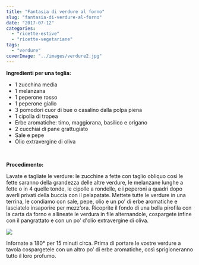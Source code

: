 ```yaml
---
title: "Fantasia di verdure al forno"
slug: "fantasia-di-verdure-al-forno"
date: "2017-07-12"
categories: 
  - "ricette-estive"
  - "ricette-vegetariane"
tags: 
  - "verdure"
coverImage: "../images/verdure2.jpg"
---
```


**Ingredienti per una teglia:**

- 1 zucchina media
- 1 melanzana
- 1 peperone rosso
- 1 peperone giallo
- 3 pomodori cuor di bue o casalino dalla polpa piena
- 1 cipolla di tropea
- Erbe aromatiche: timo, maggiorana, basilico e origano
- 2 cucchiai di pane grattugiato
- Sale e pepe
- Olio extravergine di oliva

 

**Procedimento:**

Lavate e tagliate le verdure: le zucchine a fette con taglio obliquo così le fette saranno della grandezza delle altre verdure, le melanzane lunghe a fette o in 4 quelle tonde, le cipolle a rondelle, e i peperoni a quadri dopo averli privati della buccia con il pelapatate. Mettete tutte le verdure in una terrina, le condiamo con sale, pepe, olio e un po’ di erbe aromatiche e lasciatelo insaporire per mezz’ora. Ricoprite il fondo di una bella pirofila con la carta da forno e allineate le verdura in file alternandole, cospargete infine con il pangrattato e con un po' d'olio extravergine di oliva.

![](https://cucinadalnord.it/wp-content/uploads/2017/07/verdure.jpg)

Infornate a 180° per 15 minuti circa. Prima di portare le vostre verdure a tavola cospargetele con un altro po’ di erbe aromatiche, così sprigioneranno tutto il loro profumo.

